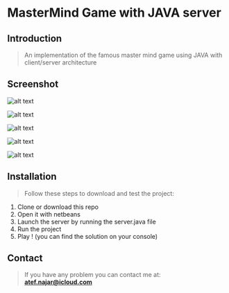 # MasterMind Game with JAVA server

## Introduction

> An implementation of the famous master mind game using JAVA with client/server architecture

## Screenshot

![alt text](http://res.cloudinary.com/atf19/image/upload/v1507463780/1_bnjzt2.png) 

![alt text](http://res.cloudinary.com/atf19/image/upload/v1507463775/2_l4hvi9.png)

![alt text](http://res.cloudinary.com/atf19/image/upload/v1507463782/3_tvxsks.png)

![alt text](http://res.cloudinary.com/atf19/image/upload/v1507463782/4_bw7op8.png) 

![alt text](http://res.cloudinary.com/atf19/image/upload/v1507463781/5_rfj2gn.png)


## Installation

> Follow these steps to download and test the project:
1. Clone or download this repo
2. Open it with netbeans
3. Launch the server by running the server.java file
4. Run the project
5. Play ! (you can find the solution on your console)

## Contact

> If you have any problem you can contact me at: **atef.najar@icloud.com**